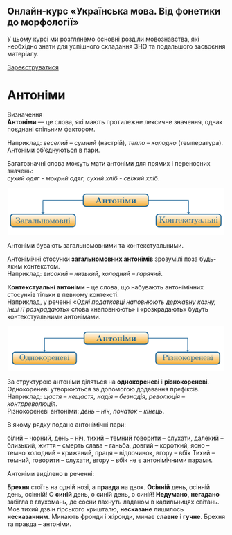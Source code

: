 <div class="banner">
  <h2 class="course">Онлайн-курс «Українська мова. Від фонетики до морфології»</h2>
  <p class="course-description">
     У цьому курсі ми розглянемо основні розділи мовознавства, які необхідно знати для успішного складання ЗНО та подальшого засвоєння матеріалу.<br>
  </p>
    <div class="button-wrapper">
        <a class="registration-button" target="_blank" href="http://bit.ly/2zuYUGS">Зареєструватися</a>
    </div>   
</div>

# Антонiми

<div class="space">
<div class="eoz-wrap">
<span class="eoz">Визначення</span>
<div class="eoz-text">
<b>Антонiми</b> — це слова, якi мають протилежне лексичне значення,
однак поєднанi спiльним фактором.
</div>
</div>
</div>

Наприклад: *веселий – сумний* (настрiй), *тепло – холодно* (температура).<br>Антонiми об’єднуються в пари.

<div class="space">Багатозначнi слова можуть мати антонiми для прямих i переносних значень:<br><i>сухий одяг - мокрий одяг</i>, <i>сухий хлiб - свiжий хлiб</i>.</div>

<p align="center"><img width="500" class="image" src="../pics/2/2.png"/></p>

Антонiми бувають загальномовними та контекстуальними.

Антонiмiчнi стосунки **загальномовних антонiмiв** зрозумiлi поза
будь-яким контекстом.<br>Наприклад: *високий – низький*, *холодний – гарячий*.

**Контекстуальнi антонiми** – це слова, що набувають антонiмiчних стосункiв тiльки в певному контекстi.<br>Наприклад, у реченнi «*Однi податковцi наповнюють державну казну, iншi її розкрадають*» слова «наповнюють» i «розкрадають» будуть контекстуальними антонiмами.

<p align="center"><img width="500" class="image" src="../pics/2/3.png"/></p>

За структурою антонiми дiляться на **однокореневi** i **рiзнокореневi**. Однокореневi утворюються за допомогою додавання префiксiв.<br>Наприклад: *щастя – нещастя, надiя – безнадiя*, *революцiя – контрреволюцiя*.<br>Рiзнокореневi антонiми: *день – нiч*, *початок – кiнець*.


<quiz correctLabel="correct" incorrectLabel="incorrect" checkLabel="check">
    <question text="">
        <p>В якому рядку подано антонімічні пари:</p>
        <answer>білий – чорний, день – ніч, тихий – темний</answer>
        <answer>говорити – слухати, далекий – близький, життя – смерть</answer>
        <answer correct>слава – ганьба, довгий – короткий, ясно – темно</answer>
        <answer>холодний – крижаний, праця – відпочинок, вгору – вбік</answer>
        <explanation>
  Тихий – темний, говорити – слухати, вгору – вбік не є антонімічними парами.
    </explanation>
    </question>
</quiz>



<quiz correctLabel="correct" incorrectLabel="incorrect" checkLabel="check">
    <question text="">
        <p>Антоніми виділено в реченні:</p>
        <answer correct><b>Брехня</b> стоїть на одній нозі, а <b>правда</b> на двох.</answer>
        <answer><b>Осінній</b> день, осінній день, осінній! О <b>синій</b> день, о синій день, о синій!</answer>
        <answer><b>Недумано</b>, <b>негадано</b> забігла в глухомань, де сосни пахнуть ладаном в кадильницях світань.</answer>
        <answer>Мов тихий дзвін гірського кришталю, <b>несказане</b> лишилось <b>несказанним</b>.</answer>
        <answer>Минають фронди і жіронди, минає <b>славне</b> і <b>гучне</b>.</answer>
        <explanation>
 Брехня та правда – антоніми.
    </explanation>
    </question>
</quiz>

